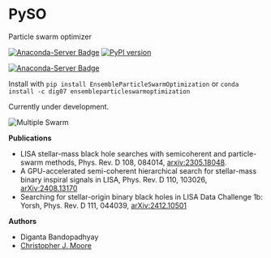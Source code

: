 # PySO
Particle swarm optimizer 

[![Anaconda-Server Badge](https://anaconda.org/dig07/ensembleparticleswarmoptimization/badges/version.svg)](https://anaconda.org/dig07/ensembleparticleswarmoptimization)
[![PyPI version](https://badge.fury.io/py/EnsembleParticleSwarmOptimization.svg)](https://badge.fury.io/py/EnsembleParticleSwarmOptimization)

[![Anaconda-Server Badge](https://anaconda.org/dig07/ensembleparticleswarmoptimization/badges/latest_release_date.svg)](https://anaconda.org/dig07/ensembleparticleswarmoptimization)

Install with ```pip install EnsembleParticleSwarmOptimization``` or ```conda install -c dig07 ensembleparticleswarmoptimization```

Currently under development. 

![Multiple Swarm](examples/hierarchical_results/animation_non_periodic.gif)

**Publications**
- LISA stellar-mass black hole searches with semicoherent and particle-swarm methods, Phys. Rev. D 108, 084014, [arxiv:2305.18048](https://arxiv.org/abs/2305.18048).
- A GPU-accelerated semi-coherent hierarchical search for stellar-mass binary inspiral signals in LISA, Phys. Rev. D 110, 103026, [arXiv:2408.13170](https://arxiv.org/abs/2408.13170)
- Searching for stellar-origin binary black holes in LISA Data Challenge 1b: Yorsh, Phys. Rev. D 111, 044039, [arXiv:2412.10501](https://arxiv.org/abs/2412.10501)
  
**Authors**
- Diganta Bandopadhyay
- [Christopher J. Moore](https://github.com/cjm96)
